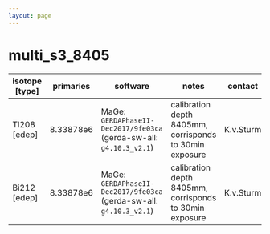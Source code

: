 ```yaml
---
layout: page
---
```


# multi_s3_8405

| isotope [type] | primaries | software | notes | contact |
| -- | -- | -- | -- | -- |
| Tl208 [edep] | 8.33878e6 | MaGe: `GERDAPhaseII-Dec2017/9fe03ca` (gerda-sw-all: `g4.10.3_v2.1`) | calibration depth 8405mm, corrisponds to 30min exposure | K.v.Sturm |
| Bi212 [edep] | 8.33878e6 | MaGe: `GERDAPhaseII-Dec2017/9fe03ca` (gerda-sw-all: `g4.10.3_v2.1`) | calibration depth 8405mm, corrisponds to 30min exposure | K.v.Sturm |
